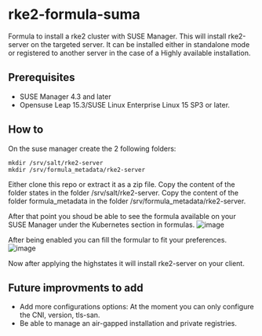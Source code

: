 # rke2-formula-suma
Formula to install a rke2 cluster with SUSE Manager.
This will install rke2-server on the targeted server. It can be installed either in standalone mode or registered to another server in the case of a Highly available installation. 

## Prerequisites
- SUSE Manager 4.3 and later
- Opensuse Leap 15.3/SUSE Linux Enterprise Linux 15 SP3 or later.

## How to
On the suse manager create the 2 following folders:

```
mkdir /srv/salt/rke2-server
mkdir /srv/formula_metadata/rke2-server
```

Either clone this repo or extract it as a zip file. 
Copy the content of the folder states in the folder  /srv/salt/rke2-server.
Copy the content of the folder formula_metadata in the folder /srv/formula_metadata/rke2-server.


After that point you shoud be able to see the formula available on your SUSE Manager under the Kubernetes section in formulas. 
![image](https://user-images.githubusercontent.com/68954556/224348201-f9c00554-d753-4190-b071-d361fc24751e.png)

After being enabled you can fill the formular to fit your preferences. 
![image](https://user-images.githubusercontent.com/68954556/224348457-6298a40d-2135-4d2e-8e16-850a139187d0.png)

Now after applying the highstates it will install rke2-server on your client. 



## Future improvments to add
- Add more configurations options: At the moment you can only configure the CNI, version, tls-san. 
- Be able to manage an air-gapped installation and private registries.
 




